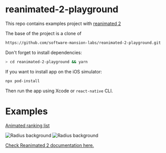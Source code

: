 # reanimated-2-playground

This repo contains examples project with [reanimated 2](https://docs.swmansion.com/react-native-reanimated/)

The base of the project is a clone of

```bash
https://github.com/software-mansion-labs/reanimated-2-playground.git
```

Don't forget to install dependencies:

```bash
> cd reanimated-2-playground && yarn
```

If you want to install app on the iOS simulator:

```bash
npx pod-install
```

Then run the app using Xcode or `react-native` CLI.

# Examples

[Animated ranking list](https://github.com/rokkoo/reanimated2playground/blob/main/src/screens/AnimatedRanking/index.js)

![Radius background](https://media.giphy.com/media/jV0xqYqYlek0CtyeeF/giphy.gif)
![Radius background](https://media.giphy.com/media/koITIO9Ec70rh7sPAT/giphy.gif)

[Check Reanimated 2 documentation here.](https://docs.swmansion.com/react-native-reanimated/)
